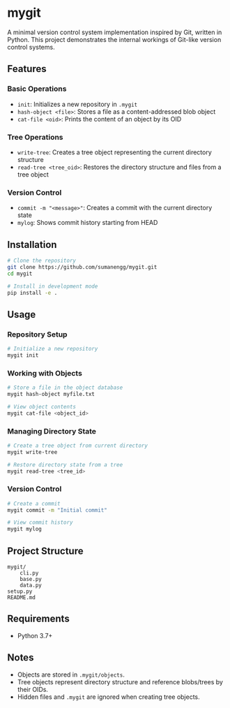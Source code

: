 # mygit

A minimal version control system implementation inspired by Git, written in Python. This project demonstrates the internal workings of Git-like version control systems.

## Features

### Basic Operations
- `init`: Initializes a new repository in `.mygit`
- `hash-object <file>`: Stores a file as a content-addressed blob object
- `cat-file <oid>`: Prints the content of an object by its OID

### Tree Operations
- `write-tree`: Creates a tree object representing the current directory structure
- `read-tree <tree_oid>`: Restores the directory structure and files from a tree object

### Version Control
- `commit -m "<message>"`: Creates a commit with the current directory state
- `mylog`: Shows commit history starting from HEAD

## Installation

```bash
# Clone the repository
git clone https://github.com/sumanengg/mygit.git
cd mygit

# Install in development mode
pip install -e .
```

## Usage

### Repository Setup
```bash
# Initialize a new repository
mygit init
```

### Working with Objects
```bash
# Store a file in the object database
mygit hash-object myfile.txt

# View object contents
mygit cat-file <object_id>
```

### Managing Directory State
```bash
# Create a tree object from current directory
mygit write-tree

# Restore directory state from a tree
mygit read-tree <tree_id>
```

### Version Control
```bash
# Create a commit
mygit commit -m "Initial commit"

# View commit history
mygit mylog
```

## Project Structure

```
mygit/
    cli.py
    base.py
    data.py
setup.py
README.md
```

## Requirements

- Python 3.7+

## Notes
- Objects are stored in `.mygit/objects`.
- Tree objects represent directory structure and reference blobs/trees by their OIDs.
- Hidden files and `.mygit` are ignored when creating tree objects.
